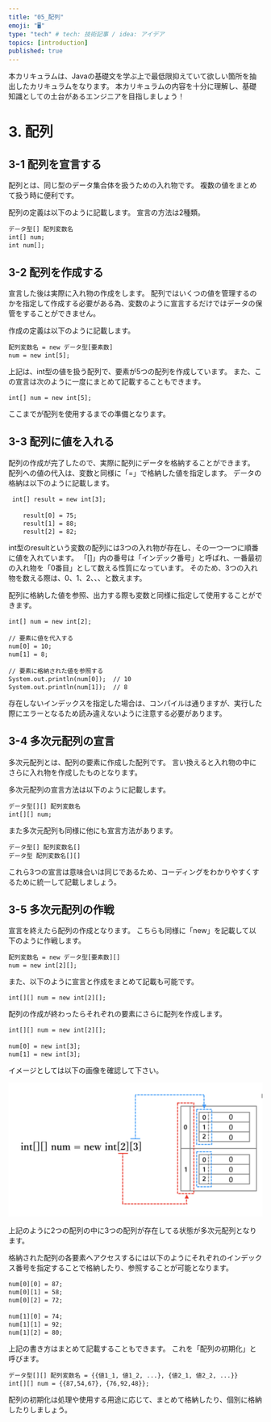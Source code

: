 ```yaml
---
title: "05_配列"
emoji: "🖥"
type: "tech" # tech: 技術記事 / idea: アイデア
topics: [introduction]
published: true
---
```

本カリキュラムは、Javaの基礎文を学ぶ上で最低限抑えていて欲しい箇所を抽出したカリキュラムをなります。
本カリキュラムの内容を十分に理解し、基礎知識としての土台があるエンジニアを目指しましょう！

# 3. 配列

## 3-1 配列を宣言する
配列とは、同じ型のデータ集合体を扱うための入れ物です。
複数の値をまとめて扱う時に便利です。

配列の定義は以下のように記載します。
宣言の方法は2種類。

```
データ型[] 配列変数名
int[] num;
int num[];
```
## 3-2 配列を作成する

宣言した後は実際に入れ物の作成をします。
配列ではいくつの値を管理するのかを指定して作成する必要がある為、変数のように宣言するだけではデータの保管をすることができません。

作成の定義は以下のように記載します。

```
配列変数名 = new データ型[要素数]
num = new int[5];
```
上記は、int型の値を扱う配列で、要素が5つの配列を作成しています。
また、この宣言は次のように一度にまとめて記載することもできます。
```
int[] num = new int[5];
```
ここまでが配列を使用するまでの準備となります。


## 3-3 配列に値を入れる

配列の作成が完了したので、実際に配列にデータを格納することができます。
配列への値の代入は、変数と同様に「=」で格納した値を指定します。
データの格納は以下のように記載します。

```
 int[] result = new int[3];

    result[0] = 75;
    result[1] = 88;
    result[2] = 82;
```
int型のresultという変数の配列には3つの入れ物が存在し、その一つ一つに順番に値を入れています。
「[]」内の番号は「インデック番号」と呼ばれ、一番最初の入れ物を「0番目」として数える性質になっています。
そのため、3つの入れ物を数える際は、0、1、2、、、と数えます。

配列に格納した値を参照、出力する際も変数と同様に指定して使用することができます。

```
int[] num = new int[2];

// 要素に値を代入する
num[0] = 10;
num[1] = 8;

// 要素に格納された値を参照する
System.out.println(num[0]);  // 10
System.out.println(num[1]);  // 8
```

存在しないインデックスを指定した場合は、コンパイルは通りますが、実行した際にエラーとなるため読み違えないように注意する必要があります。


## 3-4 多次元配列の宣言

多次元配列とは、配列の要素に作成した配列です。
言い換えると入れ物の中にさらに入れ物を作成したものとなります。

多次元配列の宣言方法は以下のように記載します。


```
データ型[][] 配列変数名
int[][] num;
```

また多次元配列も同様に他にも宣言方法があります。

```
データ型[] 配列変数名[]
データ型 配列変数名[][]
```

これら3つの宣言は意味合いは同じであるため、コーディングをわかりやすくするために統一して記載しましょう。


## 3-5 多次元配列の作戦


宣言を終えたら配列の作成となります。
こちらも同様に「new」を記載して以下のように作戦します。

```
配列変数名 = new データ型[要素数][]
num = new int[2][];
```
また、以下のように宣言と作成をまとめて記載も可能です。

```
int[][] num = new int[2][];
```
配列の作成が終わったらそれぞれの要素にさらに配列を作成します。

```
int[][] num = new int[2][];

num[0] = new int[3];
num[1] = new int[3];
```
イメージとしては以下の画像を確認して下さい。

![altテキスト](/images/articles/yuit-article_05/27.png)

上記のように2つの配列の中に3つの配列が存在してる状態が多次元配列となります。

格納された配列の各要素へアクセスするには以下のようにそれぞれのインデックス番号を指定することで格納したり、参照することが可能となります。

```
num[0][0] = 87;
num[0][1] = 58;
num[0][2] = 72;

num[1][0] = 74;
num[1][1] = 92;
num[1][2] = 80;
```

上記の書き方はまとめて記載することもできます。
これを「配列の初期化」と呼びます。

```
データ型[][] 配列変数名 = {{値1_1, 値1_2, ...}, {値2_1, 値2_2, ...}}
int[][] num = {{87,54,67}, {76,92,48}};
```

配列の初期化は処理や使用する用途に応じて、まとめて格納したり、個別に格納したりしましょう。
